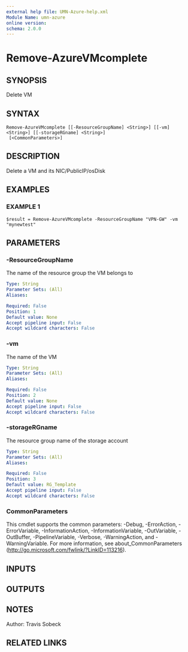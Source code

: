 ```yaml
---
external help file: UMN-Azure-help.xml
Module Name: umn-azure
online version:
schema: 2.0.0
---
```


# Remove-AzureVMcomplete

## SYNOPSIS
Delete VM

## SYNTAX

```
Remove-AzureVMcomplete [[-ResourceGroupName] <String>] [[-vm] <String>] [[-storageRGname] <String>]
 [<CommonParameters>]
```

## DESCRIPTION
Delete a VM and its NIC/PublicIP/osDisk

## EXAMPLES

### EXAMPLE 1
```
$result = Remove-AzureVMcomplete -ResourceGroupName "VPN-GW" -vm "mynewtest"
```

## PARAMETERS

### -ResourceGroupName
The name of the resource group the VM belongs to

```yaml
Type: String
Parameter Sets: (All)
Aliases:

Required: False
Position: 1
Default value: None
Accept pipeline input: False
Accept wildcard characters: False
```

### -vm
The name of the VM

```yaml
Type: String
Parameter Sets: (All)
Aliases:

Required: False
Position: 2
Default value: None
Accept pipeline input: False
Accept wildcard characters: False
```

### -storageRGname
The resource group name of the storage account

```yaml
Type: String
Parameter Sets: (All)
Aliases:

Required: False
Position: 3
Default value: RG_Template
Accept pipeline input: False
Accept wildcard characters: False
```

### CommonParameters
This cmdlet supports the common parameters: -Debug, -ErrorAction, -ErrorVariable, -InformationAction, -InformationVariable, -OutVariable, -OutBuffer, -PipelineVariable, -Verbose, -WarningAction, and -WarningVariable. For more information, see about_CommonParameters (http://go.microsoft.com/fwlink/?LinkID=113216).

## INPUTS

## OUTPUTS

## NOTES
Author: Travis Sobeck

## RELATED LINKS

